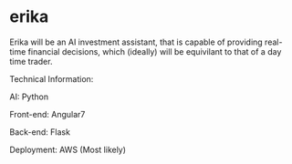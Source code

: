 # erika

Erika will be an AI investment assistant, that is capable of providing real-time
financial decisions, which (ideally) will be equivilant to that of a day time trader.

Technical Information:

AI: Python

Front-end: Angular7

Back-end: Flask

Deployment: AWS (Most likely)
